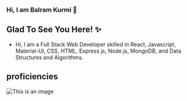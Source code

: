 ### Hi, I am Balram Kurmi 👋

## Glad To See You Here! ✨

- Hi, I am a Full Stack Web Developer skilled in React, Javascript, Material-UI, CSS, HTML, Express js, Node.js, MongoDB, and Data Structures and Algorithms.

## proficiencies

![This is an image](https://www.google.com/search?q=footer+paart+gif+animation+coding+gif&tbm=isch&ved=2ahUKEwiz4pjZwb3zAhUGCLcAHR8kDwUQ2-cCegQIABAA&oq=footer+paart+gif+animation+coding+gif&gs_lcp=CgNpbWcQDDoHCCMQ7wMQJ1DwOVjkS2DvX2gBcAB4AIAB9AGIAfAHkgEFMC42LjGYAQCgAQGqAQtnd3Mtd2l6LWltZ8ABAQ&sclient=img&ei=o6NhYfOEAYaQ3LUPn8i8KA&bih=625&biw=1366&rlz=1C1RXQR_enIN968IN968#imgrc=PZFcjBioJzhfjM&imgdii=vaKLnFvGDDVgzM)
